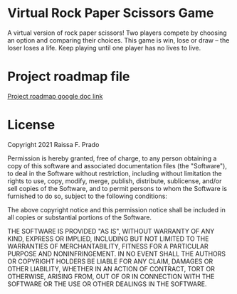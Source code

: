 # Virtual Rock Paper Scissors Game

A virtual version of rock paper scissors! Two players compete by choosing an option and comparing their choices. This game is win, lose or draw – the loser loses a life. Keep playing until one player has no lives to live.

# Project roadmap file
[Project roadmap google doc link](https://docs.google.com/document/d/1FsoeHDH37Z7h6PkfNaUKYOPBJ2JoEYYUWvXJotApjoo/edit?usp=sharing )

# License
Copyright 2021 Raissa F. Prado

Permission is hereby granted, free of charge, to any person obtaining a copy of this software and associated documentation files (the "Software"), to deal in the Software without restriction, including without limitation the rights to use, copy, modify, merge, publish, distribute, sublicense, and/or sell copies of the Software, and to permit persons to whom the Software is furnished to do so, subject to the following conditions:

The above copyright notice and this permission notice shall be included in all copies or substantial portions of the Software.

THE SOFTWARE IS PROVIDED "AS IS", WITHOUT WARRANTY OF ANY KIND, EXPRESS OR IMPLIED, INCLUDING BUT NOT LIMITED TO THE WARRANTIES OF MERCHANTABILITY, FITNESS FOR A PARTICULAR PURPOSE AND NONINFRINGEMENT. IN NO EVENT SHALL THE AUTHORS OR COPYRIGHT HOLDERS BE LIABLE FOR ANY CLAIM, DAMAGES OR OTHER LIABILITY, WHETHER IN AN ACTION OF CONTRACT, TORT OR OTHERWISE, ARISING FROM, OUT OF OR IN CONNECTION WITH THE SOFTWARE OR THE USE OR OTHER DEALINGS IN THE SOFTWARE.